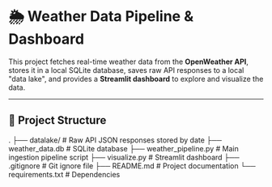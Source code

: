 # 🌦️ Weather Data Pipeline & Dashboard

This project fetches real-time weather data from the **OpenWeather API**, stores it in a local SQLite database, saves raw API responses to a local "data lake", and provides a **Streamlit dashboard** to explore and visualize the data.

---

## 📂 Project Structure

.
├── datalake/ # Raw API JSON responses stored by date
├── weather_data.db # SQLite database
├── weather_pipeline.py # Main ingestion pipeline script
├── visualize.py # Streamlit dashboard
├── .gitignore # Git ignore file
├── README.md # Project documentation
└── requirements.txt # Dependencies

